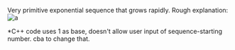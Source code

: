 Very primitive exponential sequence that grows rapidly.
Rough explanation: 
![a](https://i.ibb.co/9TbnGDw/WINWORD-g-Avs-Mm-BKI4.png)

*C++ code uses 1 as base, doesn't allow user input of sequence-starting number. cba to change that.
